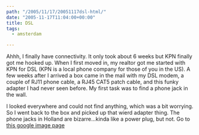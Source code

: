 ```yaml
---
path: "/2005/11/17/20051117dsl-html/" 
date: "2005-11-17T11:04:00+00:00" 
title: DSL
tags:
  - amsterdam

---
```

Ahhh, I finally have connectivity. It only took about 6 weeks but KPN finally got me hooked up. When I first moved in, my realtor got me started with KPN for DSL (KPN is a local phone company for those of you in the US). A few weeks after I arrived a box came in the mail with my DSL modem, a couple of RJ11 phone cable, a RJ45 CAT5 patch cable, and this funky adapter I had never seen before. My first task was to find a phone jack in the wall.

I looked everywhere and could not find anything, which was a bit worrying. So I went back to the box and picked up that wierd adapter thing. The phone jacks in Holland are bizarre&hellip;kinda like a power plug, but not. Go to <a href="http://images.google.com/imgres?imgurl=http://www.walkabouttravelgear.com/graphics/22neth.jpg&imgrefurl=http://www.walkabouttravelgear.com/c_bon.htm&h=106&w=100&sz=2&tbnid=VRzxX82xDsQJ:&tbnh=79&tbnw=74&hl=en&start=7&prev=/images%3Fq%3Dholland%2Bphone%2Bjack%26svnum%3D10%26hl%3Den%26lr%3D">this google image page</a>

